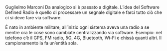 Guglielmo Marconi
Da analogico si è passato a digitale.
L’idea del Software Defined Radio è quello di processare un segnale digitale e farci tutto ciò che ci si deve fare via software. 

È nato in ambiente militare, all’inizio ogni sistema aveva una radio a se mentre ora le cose sono cambiate centralizzando via software.
Esempio: nel telefono c’è il GPS, FM radio, 5G, 4G, Bluetooth, Wi-Fi e chissà quanti altri.
Il campionamento la fa un’entità sola. 
